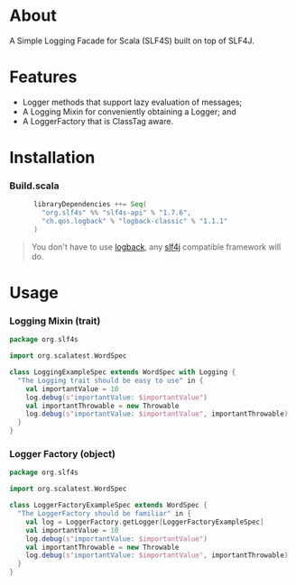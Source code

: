 # About

A Simple Logging Facade for Scala (SLF4S) built on top of SLF4J.

# Features
* Logger methods that support lazy evaluation of messages;
* A Logging Mixin for conveniently obtaining a Logger; and
* A LoggerFactory that is ClassTag aware.

# Installation
### Build.scala
```scala
      libraryDependencies ++= Seq(
        "org.slf4s" %% "slf4s-api" % "1.7.6",
        "ch.qos.logback" % "logback-classic" % "1.1.1"
      )
```

> You don't have to use [logback](http://logback.qos.ch/), any [slf4j](http://www.slf4j.org/) compatible framework will do.

# Usage
### Logging Mixin (trait)
```scala
package org.slf4s

import org.scalatest.WordSpec

class LoggingExampleSpec extends WordSpec with Logging {
  "The Logging trait should be easy to use" in {
    val importantValue = 10
    log.debug(s"importantValue: $importantValue")
    val importantThrowable = new Throwable
    log.debug(s"importantValue: $importantValue", importantThrowable)
  }
}
```

### Logger Factory (object)
``` scala
package org.slf4s

import org.scalatest.WordSpec

class LoggerFactoryExampleSpec extends WordSpec {
  "The LoggerFactory should be familiar" in {
    val log = LoggerFactory.getLogger[LoggerFactoryExampleSpec]
    val importantValue = 10
    log.debug(s"importantValue: $importantValue")
    val importantThrowable = new Throwable
    log.debug(s"importantValue: $importantValue", importantThrowable)
  }
}
```
